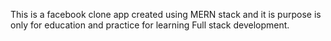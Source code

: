 This is a facebook clone app created using MERN stack and it is purpose is only for education and practice for learning Full stack development.
